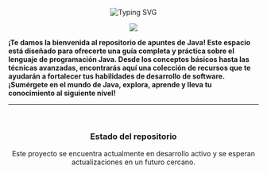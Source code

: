 
<p align="center"><img src="https://readme-typing-svg.demolab.com?font=Fira+Code&duration=6000&pause=1000&color=FFD600&center=true&vCenter=true&width=435&lines=Hola+coders+bienvenido;+Apuntes+de+JavaScript+Vanilla" alt="Typing SVG" /></a></p>


<p align="center">
    <img src="[https://c4.wallpaperflare.com/wallpaper/510/989/208/web-development-development-java-wallpaper-preview.jpg](https://media.licdn.com/dms/image/D4D12AQFQQwy3Fo_6OA/article-cover_image-shrink_720_1280/0/1695123612065?e=1717632000&v=beta&t=s4fpraOp3i0c3E071MuDJcku24MifIvMLbltFIFnKn0)">
</p>

<div>
<strong align="center">
¡Te damos la bienvenida al repositorio de apuntes de Java! Este espacio está diseñado para ofrecerte una guía completa y práctica sobre el lenguaje de programación Java. Desde los conceptos básicos hasta las técnicas avanzadas, encontrarás aquí una colección de recursos que te ayudarán a fortalecer tus habilidades de desarrollo de software. ¡Sumérgete en el mundo de Java, explora, aprende y lleva tu conocimiento al siguiente nivel!
</strong><br>

<hr>
<br>
  <h3 align="center">Estado del repositorio</h3>
  <p align="center">
       Este proyecto se encuentra actualmente en desarrollo activo y se esperan actualizaciones en un futuro cercano.
  </p>
 

